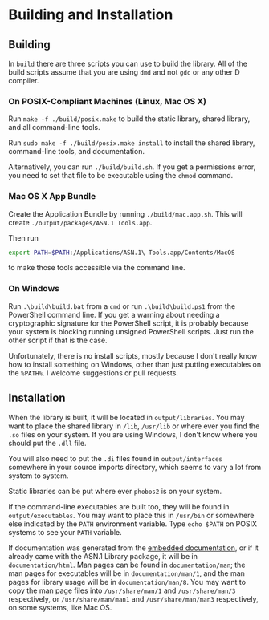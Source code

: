 # Building and Installation

## Building

In `build` there are three scripts you can use to build the library.
All of the build scripts assume that you are using `dmd` and not `gdc` or
any other D compiler.

### On POSIX-Compliant Machines (Linux, Mac OS X)

Run `make -f ./build/posix.make` to build the static library,
shared library, and all command-line tools.

Run `sudo make -f ./build/posix.make install` to install the
shared library, command-line tools, and documentation.

Alternatively, you can run `./build/build.sh`.
If you get a permissions error, you need to set that file to be executable
using the `chmod` command.

### Mac OS X App Bundle

Create the Application Bundle by running `./build/mac.app.sh`. This
will create `./output/packages/ASN.1 Tools.app`.

Then run

```bash
export PATH=$PATH:/Applications/ASN.1\ Tools.app/Contents/MacOS
```

to make those tools accessible via the command line.

### On Windows

Run `.\build\build.bat` from a `cmd` or run `.\build\build.ps1`
from the PowerShell command line. If you get a warning about needing a
cryptographic signature for the PowerShell script, it is probably because
your system is blocking running unsigned PowerShell scripts. Just run the
other script if that is the case.

Unfortunately, there is no install scripts, mostly because I don't really know
how to install something on Windows, other than just putting executables on the
`%PATH%`. I welcome suggestions or pull requests.

## Installation

When the library is built, it will be located in `output/libraries`. You may
want to place the shared library in `/lib`, `/usr/lib` or where ever you find
the `.so` files on your system. If you are using Windows, I don't know where
you should put the `.dll` file.

You will also need to put the `.di` files found in `output/interfaces` somewhere
in your source imports directory, which seems to vary a lot from system to
system.

Static libraries can be put where ever `phobos2` is on your system.

If the command-line executables are built too, they will be found in
`output/executables`. You may want to place this in `/usr/bin` or somewhere
else indicated by the `PATH` environment variable. Type `echo $PATH` on POSIX
systems to see your `PATH` variable.

If documentation was generated from the
[embedded documentation](https://dlang.org/spec/ddoc.html), or if it already
came with the ASN.1 Library package, it will be in `documentation/html`. Man
pages can be found in `documentation/man`; the man pages for executables will
be in `documentation/man/1`, and the man pages for library usage will be in
`documentation/man/8`. You may want to copy the man page files into
`/usr/share/man/1` and `/usr/share/man/3` respectively, or
`/usr/share/man/man1` and `/usr/share/man/man3` respectively, on some systems,
like Mac OS.